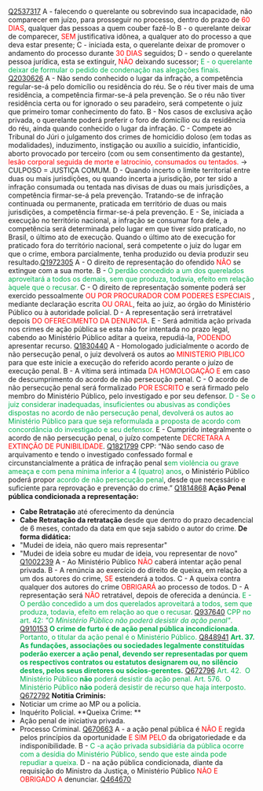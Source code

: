 [Q2537317](https://www.qconcursos.com/questoes-militares/questoes/f31b3d2b-44)
A - falecendo o querelante ou sobrevindo sua incapacidade, não comparecer em juízo, para prosseguir no processo, dentro do prazo de<span style="color:rgb(255, 0, 0)"> 60 DIAS</span>, qualquer das pessoas a quem couber fazê-lo
B - o querelante deixar de comparecer, <span style="color:rgb(255, 0, 0)">SEM</span> justificativa idônea, a qualquer ato do processo a que deva estar presente;
C - iniciada esta, o querelante deixar de promover o andamento do processo durante <span style="color:rgb(255, 0, 0)">30 DIAS</span> seguidos;
D - sendo o querelante pessoa jurídica, esta se extinguir, <span style="color:rgb(255, 0, 0)">NÃO</span> deixando sucessor;
<span style="color:rgb(0, 176, 80)">E - o querelante deixar de formular o pedido de condenação nas alegações finais.</span> 
[Q2030626](https://www.qconcursos.com/questoes-militares/questoes/a9b71ec8-92)
A - Não sendo conhecido o lugar da infração, a competência regular-se-á pelo domicílio ou residência do réu. Se o réu tiver mais de uma residência, a competência firmar-se-á pela prevenção. Se o réu não tiver residência certa ou for ignorado o seu paradeiro, será competente o juiz que primeiro tomar conhecimento do fato.
B - Nos casos de exclusiva ação privada, o querelante poderá preferir o foro de domicílio ou da residência do réu, ainda quando conhecido o lugar da infração.
C - Compete ao Tribunal do Júri o julgamento dos crimes de homicídio doloso (em todas as modalidades), induzimento, instigação ou auxílio a suicídio, infanticídio, aborto provocado por terceiro (com ou sem consentimento da gestante), <span style="color:rgb(255, 0, 0)">lesão corporal seguida de morte e latrocínio, consumados ou tentados.</span> -> CULPOSO = JUSTIÇA COMUM.
D - Quando incerto o limite territorial entre duas ou mais jurisdições, ou quando incerta a jurisdição, por ter sido a infração consumada ou tentada nas divisas de duas ou mais jurisdições, a competência firmar-se-á pela prevenção. Tratando-se de infração continuada ou permanente, praticada em território de duas ou mais jurisdições, a competência firmar-se-á pela prevenção.
E - Se, iniciada a execução no território nacional, a infração se consumar fora dele, a competência será determinada pelo lugar em que tiver sido praticado, no Brasil, o último ato de execução. Quando o último ato de execução for praticado fora do território nacional, será competente o juiz do lugar em que o crime, embora parcialmente, tenha produzido ou devia produzir seu resultado.[Q1972305](https://www.qconcursos.com/questoes-militares/questoes/8ee42fed-4c)
A - O direito de representação do ofendido <span style="color:rgb(255, 0, 0)">NÃO </span>se extingue com a sua morte.
B -  <span style="color:rgb(0, 176, 80)">O perdão concedido a um dos querelados aproveitará a todos os demais, sem que produza, todavia, efeito em relação àquele que o recusar.</span> 
C - O direito de representação somente poderá ser exercido pessoalmente <span style="color:rgb(255, 0, 0)">OU POR PROCURADOR COM PODERES ESPECIAIS </span>, mediante declaração escrita <span style="color:rgb(255, 0, 0)">OU ORAL</span>, feita ao juiz, ao órgão do Ministério Público ou à autoridade policial.
D - A representação será irretratável depois <span style="color:rgb(255, 0, 0)">DO OFERECIMENTO DA DENUNCIA</span>.
E - Será admitida ação privada nos crimes de ação pública se esta não for intentada no prazo legal, cabendo ao Ministério Público aditar a queixa, repudiá-la, <span style="color:rgb(255, 0, 0)">PODENDO</span> apresentar recurso.
[Q1830440](https://www.qconcursos.com/questoes-militares/questoes/8ea1541d-2c)
A - Homologado judicialmente o acordo de não persecução penal, o juiz devolverá os autos ao <span style="color:rgb(255, 0, 0)">MINISTERIO PIBLICO</span> para que este inicie a execução do referido acordo perante o juízo de execução penal.
B - A vítima será intimada <span style="color:rgb(255, 0, 0)">DA HOMOLOGAÇÃO E</span> em caso de descumprimento do acordo de não persecução penal.
C - O acordo de não persecução penal será formalizado <span style="color:rgb(255, 0, 0)">POR ESCRITO</span> e será firmado pelo membro do Ministério Público, pelo investigado e por seu defensor.
<span style="color:rgb(0, 176, 80)">D - Se o juiz considerar inadequadas, insuficientes ou abusivas as condições dispostas no acordo de não persecução penal, devolverá os autos ao Ministério Público para que seja reformulada a proposta de acordo com concordância do investigado e seu defensor.</span> 
E - Cumprido integralmente o acordo de não persecução penal, o juízo competente <span style="color:rgb(255, 0, 0)">DECRETARA A EXTINÇÃO DE PUNIBILIDADE</span>.
[Q1821799](https://www.qconcursos.com/questoes-militares/questoes/1a3d6f8d-1e)
CPP: “Não sendo caso de arquivamento e tendo o investigado confessado formal e circunstancialmente a prática de infração penal s<span style="color:rgb(0, 176, 80)">em violência ou grave ameaça e com pena mínima inferior a 4 (quatro) anos</span>, o Ministério Público poderá propor<span style="color:rgb(0, 176, 80)"> acordo de não persecução penal</span>, desde que necessário e suficiente para reprovação e prevenção do crime.”
[Q1814868](https://www.qconcursos.com/questoes-militares/questoes/9ff40b76-16)
**Ação Penal pública condicionada a representação:**
- **Cabe Retratação** até oferecimento da denúncia
- **Cabe Retratação da retratação** desde que dentro do prazo decadencial de 6 meses, contado da data em que seja sabido o autor do crime.
**De forma didática:**
- "Mudei de ideia, não quero mais representar"
- "Mudei de ideia sobre eu mudar de ideia, vou representar de novo" 
[Q1002239](https://www.qconcursos.com/questoes-militares/questoes/119a5fcf-96)
A - Ao Ministério Público <span style="color:rgb(255, 0, 0)">NÃO</span> caberá intentar ação penal privada.
B -  A renúncia ao exercício do direito de queixa, em relação a um dos autores do crime, <span style="color:rgb(255, 0, 0)">SE</span> estenderá a todos.
C - A queixa contra qualquer dos autores do crime <span style="color:rgb(255, 0, 0)">OBRIGARÁ</span> ao processo de todos.
D - A representação será <span style="color:rgb(255, 0, 0)">NÃO</span> retratável, depois de oferecida a denúncia.
<span style="color:rgb(0, 176, 80)">E -  O perdão concedido a um dos querelados aproveitará a todos, sem que produza, todavia, efeito em relação ao que o recusar.</span> 
[Q937640](https://www.qconcursos.com/questoes-militares/questoes/a09efa84-c7)
<span style="color:rgb(0, 176, 80)">CPP no art. 42: _"O Ministério Público não poderá desistir da ação penal"_.</span> 
[Q910153](https://www.qconcursos.com/questoes-militares/questoes/b92ac02a-7e)
<span style="color:rgb(0, 176, 80)">**O crime de furto é de ação penal pública incondicionada**. Portanto, o titular da ação penal é o Ministério Público.</span> 
[Q848941](https://www.qconcursos.com/questoes-militares/questoes/b2ba68a5-c0)
<span style="color:rgb(0, 176, 80)">**Art. 37. As fundações, associações ou sociedades legalmente constituídas poderão exercer a ação penal, devendo ser representadas por quem os respectivos contratos ou estatutos designarem ou, no silêncio destes, pelos seus diretores ou sócios-gerentes.**</span> 
[Q672796](https://www.qconcursos.com/questoes-militares/questoes/912f35f8-5d)
<span style="color:rgb(0, 176, 80)">Art. 42.  O Ministério Público **não** poderá desistir da ação penal.</span>
<span style="color:rgb(0, 176, 80)">Art. 576.  O Ministério Público **não** poderá desistir de recurso que haja interposto.</span> 
[Q672792](https://www.qconcursos.com/questoes-militares/questoes/911d7716-5d)
**Notitia Criminis:** 
- Noticiar um crime ao MP ou a policia.
- Inquérito Policial.
**Queixa Crime: **
- Ação penal de iniciativa privada. 
- Processo Criminal.
[Q670663](https://www.qconcursos.com/questoes-militares/questoes/51e2e51c-58)
A - a ação penal pública é <span style="color:rgb(255, 0, 0)">NÃO E</span> regida pelos princípios da oportunidade<span style="color:rgb(255, 0, 0)"> E SIM PELO</span> da obrigatoriedade e da indisponibilidade.
B - 
<span style="color:rgb(0, 176, 80)">C -a ação privada subsidiária da pública ocorre com a desídia do Ministério Público, sendo que este ainda pode repudiar a queixa.</span> 
D - na ação pública condicionada, diante da requisição do Ministro da Justiça, o Ministério Público <span style="color:rgb(255, 0, 0)">NÃO E OBRIGADO A</span>  denunciar.
[Q464670](https://www.qconcursos.com/questoes-militares/questoes/364c835f-a6)

